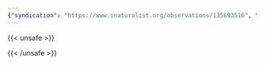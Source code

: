 ```yaml
---
{"syndication": "https://www.inaturalist.org/observations/135693516", "date": "2022-09-18T15:05:19-04:00", "taxon": {"name": "Rosales", "common_name": "roses, elms, figs, and allies"}, "quality_grade": "needs_id", "identifications_most_agree": true, "species_guess": "roses, elms, figs, and allies", "identifications_most_disagree": false, "captive": false, "project_ids": [156949], "community_taxon_id": 47132, "geojson": {"type": "Point", "coordinates": [-73.1759766667, 42.6390869444]}, "owners_identification_from_vision": false, "identifications_count": 3, "obscured": false, "num_identification_agreements": 3, "num_identification_disagreements": 0, "place_guess": "Williamstown, MA 01267, USA", "photos": [{"id": 231474783, "license_code": "cc-by-nc", "original_dimensions": {"width": 1536, "height": 2048}, "url": "https://inaturalist-open-data.s3.amazonaws.com/photos/231474783/square.jpeg", "attribution": "(c) Brandon Rozek, some rights reserved (CC BY-NC)", "flags": []}]}
---
```

{{< unsafe >}}

{{< /unsafe >}}

